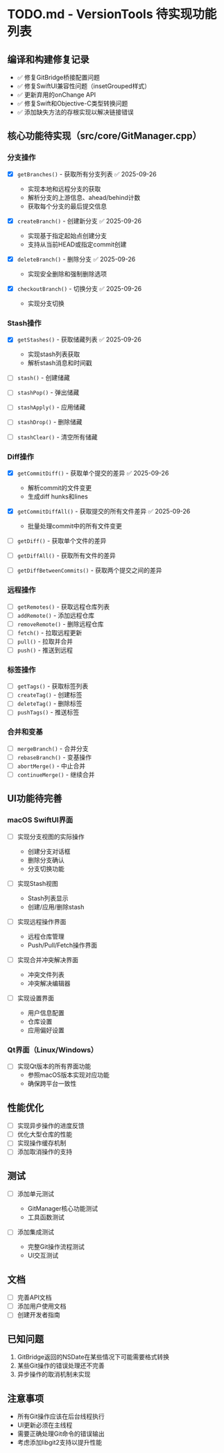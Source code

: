 # TODO.md - VersionTools 待实现功能列表

## 编译和构建修复记录
- ✅ 修复GitBridge桥接配置问题
- ✅ 修复SwiftUI兼容性问题（insetGrouped样式）
- ✅ 更新弃用的onChange API
- ✅ 修复Swift和Objective-C类型转换问题
- ✅ 添加缺失方法的存根实现以解决链接错误

## 核心功能待实现（src/core/GitManager.cpp）

### 分支操作
- [x] `getBranches()` - 获取所有分支列表 ✅ 2025-09-26
  - 实现本地和远程分支的获取
  - 解析分支的上游信息、ahead/behind计数
  - 获取每个分支的最后提交信息

- [x] `createBranch()` - 创建新分支 ✅ 2025-09-26
  - 实现基于指定起始点创建分支
  - 支持从当前HEAD或指定commit创建

- [x] `deleteBranch()` - 删除分支 ✅ 2025-09-26
  - 实现安全删除和强制删除选项

- [x] `checkoutBranch()` - 切换分支 ✅ 2025-09-26
  - 实现分支切换

### Stash操作
- [x] `getStashes()` - 获取储藏列表 ✅ 2025-09-26
  - 实现stash列表获取
  - 解析stash消息和时间戳

- [ ] `stash()` - 创建储藏
- [ ] `stashPop()` - 弹出储藏
- [ ] `stashApply()` - 应用储藏
- [ ] `stashDrop()` - 删除储藏
- [ ] `stashClear()` - 清空所有储藏

### Diff操作
- [x] `getCommitDiff()` - 获取单个提交的差异 ✅ 2025-09-26
  - 解析commit的文件变更
  - 生成diff hunks和lines

- [x] `getCommitDiffAll()` - 获取提交的所有文件差异 ✅ 2025-09-26
  - 批量处理commit中的所有文件变更

- [ ] `getDiff()` - 获取单个文件的差异
- [ ] `getDiffAll()` - 获取所有文件的差异
- [ ] `getDiffBetweenCommits()` - 获取两个提交之间的差异

### 远程操作
- [ ] `getRemotes()` - 获取远程仓库列表
- [ ] `addRemote()` - 添加远程仓库
- [ ] `removeRemote()` - 删除远程仓库
- [ ] `fetch()` - 拉取远程更新
- [ ] `pull()` - 拉取并合并
- [ ] `push()` - 推送到远程

### 标签操作
- [ ] `getTags()` - 获取标签列表
- [ ] `createTag()` - 创建标签
- [ ] `deleteTag()` - 删除标签
- [ ] `pushTags()` - 推送标签

### 合并和变基
- [ ] `mergeBranch()` - 合并分支
- [ ] `rebaseBranch()` - 变基操作
- [ ] `abortMerge()` - 中止合并
- [ ] `continueMerge()` - 继续合并

## UI功能待完善

### macOS SwiftUI界面
- [ ] 实现分支视图的实际操作
  - 创建分支对话框
  - 删除分支确认
  - 分支切换功能

- [ ] 实现Stash视图
  - Stash列表显示
  - 创建/应用/删除stash

- [ ] 实现远程操作界面
  - 远程仓库管理
  - Push/Pull/Fetch操作界面

- [ ] 实现合并冲突解决界面
  - 冲突文件列表
  - 冲突解决编辑器

- [ ] 实现设置界面
  - 用户信息配置
  - 仓库设置
  - 应用偏好设置

### Qt界面（Linux/Windows）
- [ ] 实现Qt版本的所有界面功能
  - 参照macOS版本实现对应功能
  - 确保跨平台一致性

## 性能优化
- [ ] 实现异步操作的进度反馈
- [ ] 优化大型仓库的性能
- [ ] 实现操作缓存机制
- [ ] 添加取消操作的支持

## 测试
- [ ] 添加单元测试
  - GitManager核心功能测试
  - 工具函数测试

- [ ] 添加集成测试
  - 完整Git操作流程测试
  - UI交互测试

## 文档
- [ ] 完善API文档
- [ ] 添加用户使用文档
- [ ] 创建开发者指南

## 已知问题
1. GitBridge返回的NSDate在某些情况下可能需要格式转换
2. 某些Git操作的错误处理还不完善
3. 异步操作的取消机制未实现

## 注意事项
- 所有Git操作应该在后台线程执行
- UI更新必须在主线程
- 需要正确处理Git命令的错误输出
- 考虑添加libgit2支持以提升性能